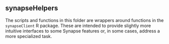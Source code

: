 ## synapseHelpers

The scripts and functions in this folder are wrappers around functions in the `synapseClient` R package. These are intended to provide slightly more intuitive interfaces to some Synapse features or, in some cases, address a more specialized task.